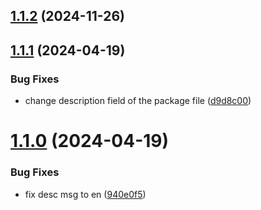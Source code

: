 ## [1.1.2](https://github.com/zjunbin1286/npm-registry-nrs/compare/v1.1.1...v1.1.2) (2024-11-26)



## [1.1.1](https://github.com/zjunbin1286/npm-registry-nrs/compare/v1.1.0...v1.1.1) (2024-04-19)


### Bug Fixes

* change description field of the package file ([d9d8c00](https://github.com/zjunbin1286/npm-registry-nrs/commit/d9d8c00d49c1171fdb19e81ab9da43f987757811))



# [1.1.0](https://github.com/zjunbin1286/npm-registry-nrs/compare/v1.0.5...v1.1.0) (2024-04-19)


### Bug Fixes

* fix desc msg to en ([940e0f5](https://github.com/zjunbin1286/npm-registry-nrs/commit/940e0f53ced84f0f16c540af71ea05a3e9392636))



